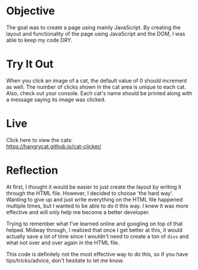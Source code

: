 # Objective
The goal was to create a page using mainly JavaScript. 
By creating the layout and functionality of the page using JavaScript and the DOM, I was able to keep my code DRY. 

# Try It Out
When you click an image of a cat, the default value of 0 should increment as well. 
The number of clicks shown in the cat area is unique to each cat.
Also, check out your console. Each cat's name should be printed along with a message saying its image was clicked.

# Live 
Click here to view the cats:
<br>
https://hangrycat.github.io/cat-clicker/

# Reflection

At first, I thought it would be easier to just create the layout by writing it through the HTML file. 
However, I decided to choose 'the hard way'. Wanting to give up and just write everything on the HTML file happened multiple times, but I wanted to be able to do it this way. 
I knew it was more effective and will only help me become a better developer.

Trying to remember what I've learned online and googling on top of that helped. 
Midway through, I realized that once I get better at this, it would actually save a lot of time since I wouldn't need to create a ton of `divs` and what not over and over again in the HTML file.  

This code is definitely not the most effective way to do this, so if you have tips/tricks/advice, don't hesitate to let me know.

